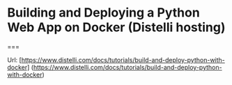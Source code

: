 # Building and Deploying a Python Web App on Docker (Distelli hosting)
===

Url: [https://www.distelli.com/docs/tutorials/build-and-deploy-python-with-docker] (https://www.distelli.com/docs/tutorials/build-and-deploy-python-with-docker)

